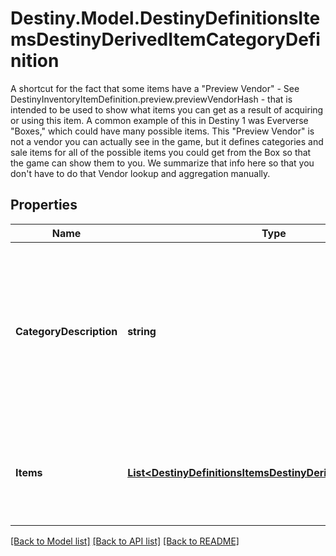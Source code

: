 # Destiny.Model.DestinyDefinitionsItemsDestinyDerivedItemCategoryDefinition
A shortcut for the fact that some items have a \"Preview Vendor\" - See DestinyInventoryItemDefinition.preview.previewVendorHash - that is intended to be used to show what items you can get as a result of acquiring or using this item.  A common example of this in Destiny 1 was Eververse \"Boxes,\" which could have many possible items. This \"Preview Vendor\" is not a vendor you can actually see in the game, but it defines categories and sale items for all of the possible items you could get from the Box so that the game can show them to you. We summarize that info here so that you don't have to do that Vendor lookup and aggregation manually.

## Properties

Name | Type | Description | Notes
------------ | ------------- | ------------- | -------------
**CategoryDescription** | **string** | The localized string for the category title. This will be something describing the items you can get as a group, or your likelihood/the quantity you&#39;ll get. | [optional] 
**Items** | [**List&lt;DestinyDefinitionsItemsDestinyDerivedItemDefinition&gt;**](DestinyDefinitionsItemsDestinyDerivedItemDefinition.md) | This is the list of all of the items for this category and the basic properties we&#39;ll know about them. | [optional] 

[[Back to Model list]](../README.md#documentation-for-models) [[Back to API list]](../README.md#documentation-for-api-endpoints) [[Back to README]](../README.md)

